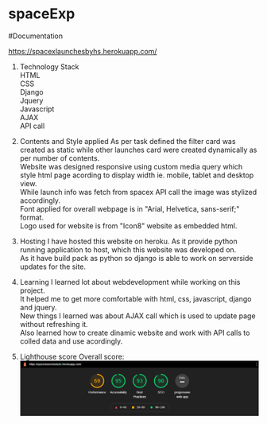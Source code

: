 # spaceExp
#Documentation

https://spacexlaunchesbyhs.herokuapp.com/

1) Technology Stack <br>
   HTML <br>
   CSS <br>
   Django <br>
   Jquery <br>
   Javascript <br>
   AJAX <br>
   API call
   
2) Contents and Style applied
   As per task defined the filter card was created as static while other launches card were created dynamically as per number of contents. <br>
   Website was designed responsive using custom media query which style html page acording to display width ie. mobile, tablet and desktop view.<br>
   While launch info was fetch from spacex API call the image was stylized accordingly. <br>
   Font applied for overall webpage is in "Arial, Helvetica, sans-serif;" format. <br>
   Logo used for website is from "Icon8" website as embedded html.<br>
   
3) Hosting 
   I have hosted this website on heroku. As it provide python running application to host, which this website was developed on.<br>
   As it have build pack as python so django is able to work on serverside updates for the site.<br>
   
4) Learning 
   I learned lot about webdevelopment while working on this project.<br>
   It helped me to get more comfortable with html, css, javascript, django and jquery. <br>
   New things I learned was about AJAX call which is used to update page without refreshing it. <br>
   Also learned how to create dinamic website and work with API calls to colled data and use acordingly. <br>
   
5) Lighthouse score 
   Overall score:
   ![alt text](https://github.com/himanshusankhala04/spaceExp/blob/master/capture.PNG?raw=true)
   
